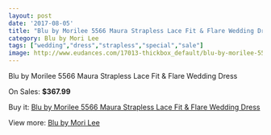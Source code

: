 ```yaml
---
layout: post
date: '2017-08-05'
title: "Blu by Morilee 5566 Maura Strapless Lace Fit & Flare Wedding Dress"
category: Blu by Mori Lee
tags: ["wedding","dress","strapless","special","sale"]
image: http://www.eudances.com/17013-thickbox_default/blu-by-morilee-5566-maura-strapless-lace-fit-flare-wedding-dress.jpg
---
```

Blu by Morilee 5566 Maura Strapless Lace Fit & Flare Wedding Dress

On Sales: **$367.99**
<a href="https://www.eudances.com/en/blu-by-mori-lee/4981-blu-by-morilee-5566-maura-strapless-lace-fit-flare-wedding-dress.html"><amp-img layout="responsive" width="600" height="600" src="//www.eudances.com/17013-thickbox_default/blu-by-morilee-5566-maura-strapless-lace-fit-flare-wedding-dress.jpg" alt="Blu by Morilee 5566 Maura Strapless Lace Fit & Flare Wedding Dress 0" /></a>
<a href="https://www.eudances.com/en/blu-by-mori-lee/4981-blu-by-morilee-5566-maura-strapless-lace-fit-flare-wedding-dress.html"><amp-img layout="responsive" width="600" height="600" src="//www.eudances.com/17016-thickbox_default/blu-by-morilee-5566-maura-strapless-lace-fit-flare-wedding-dress.jpg" alt="Blu by Morilee 5566 Maura Strapless Lace Fit & Flare Wedding Dress 1" /></a>
<a href="https://www.eudances.com/en/blu-by-mori-lee/4981-blu-by-morilee-5566-maura-strapless-lace-fit-flare-wedding-dress.html"><amp-img layout="responsive" width="600" height="600" src="//www.eudances.com/17015-thickbox_default/blu-by-morilee-5566-maura-strapless-lace-fit-flare-wedding-dress.jpg" alt="Blu by Morilee 5566 Maura Strapless Lace Fit & Flare Wedding Dress 2" /></a>
<a href="https://www.eudances.com/en/blu-by-mori-lee/4981-blu-by-morilee-5566-maura-strapless-lace-fit-flare-wedding-dress.html"><amp-img layout="responsive" width="600" height="600" src="//www.eudances.com/17014-thickbox_default/blu-by-morilee-5566-maura-strapless-lace-fit-flare-wedding-dress.jpg" alt="Blu by Morilee 5566 Maura Strapless Lace Fit & Flare Wedding Dress 3" /></a>

Buy it: [Blu by Morilee 5566 Maura Strapless Lace Fit & Flare Wedding Dress](https://www.eudances.com/en/blu-by-mori-lee/4981-blu-by-morilee-5566-maura-strapless-lace-fit-flare-wedding-dress.html "Blu by Morilee 5566 Maura Strapless Lace Fit & Flare Wedding Dress")

View more: [Blu by Mori Lee](https://www.eudances.com/en/39-blu-by-mori-lee "Blu by Mori Lee")